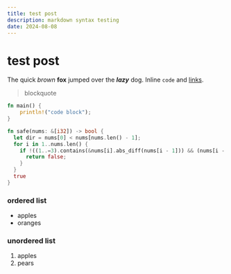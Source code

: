 ```yaml
---
title: test post
description: markdown syntax testing
date: 2024-08-08
---
```


# test post

The quick _brown_ **fox** jumped over the **_lazy_** dog. Inline `code` and [links](/blog/hidden).

> blockquote

```rust
fn main() {
    println!("code block");
}

fn safe(nums: &[i32]) -> bool {
  let dir = nums[0] < nums[nums.len() - 1];
  for i in 1..nums.len() {
    if !((1..=3).contains(&nums[i].abs_diff(nums[i - 1])) && (nums[i - 1] < nums[i]) == dir) {
      return false;
    }
  }
  true
}
```

### ordered list

- apples
- oranges

### unordered list

1. apples
2. pears
